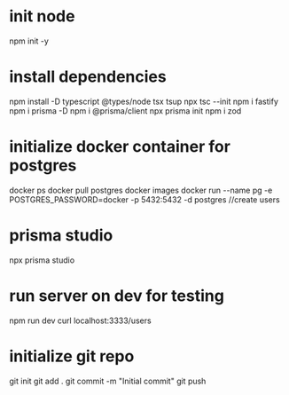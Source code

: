 # init node  
npm init -y

# install dependencies
npm install -D typescript @types/node tsx tsup
npx tsc --init
npm i fastify
npm i prisma -D
npm i @prisma/client
npx prisma init
npm i zod

# initialize docker container for postgres
docker ps
docker pull postgres 
docker images
docker run --name pg -e POSTGRES_PASSWORD=docker -p 5432:5432 -d postgres
//create users

# prisma studio 
npx prisma studio 

# run server on dev for testing
npm run dev
curl  localhost:3333/users

# initialize git repo
git init
git add .
git commit -m "Initial commit"
git push